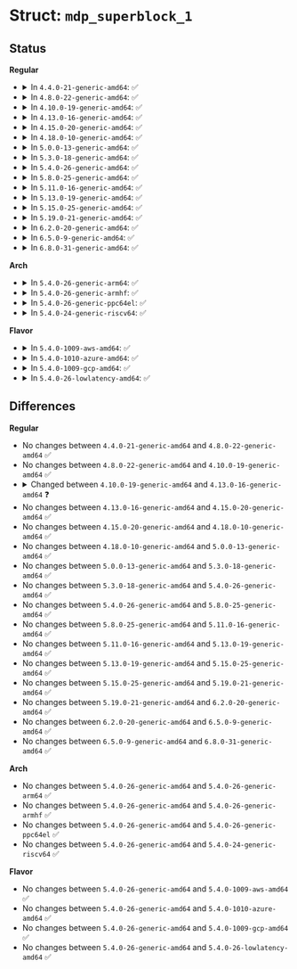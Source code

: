 # Struct: <code>mdp_superblock_1</code>

## Status
<b>Regular</b>
<ul>
<li>
<details>
<summary>In <code>4.4.0-21-generic-amd64</code>: ✅</summary>

```c
struct mdp_superblock_1 {
    __le32 magic;
    __le32 major_version;
    __le32 feature_map;
    __le32 pad0;
    __u8[16] set_uuid;
    char[32] set_name;
    __le64 ctime;
    __le32 level;
    __le32 layout;
    __le64 size;
    __le32 chunksize;
    __le32 raid_disks;
    __le32 bitmap_offset;
    __le32 new_level;
    __le64 reshape_position;
    __le32 delta_disks;
    __le32 new_layout;
    __le32 new_chunk;
    __le32 new_offset;
    __le64 data_offset;
    __le64 data_size;
    __le64 super_offset;
    __le64 recovery_offset;
    __le64 journal_tail;
    __le32 dev_number;
    __le32 cnt_corrected_read;
    __u8[16] device_uuid;
    __u8 devflags;
    __u8 bblog_shift;
    __le16 bblog_size;
    __le32 bblog_offset;
    __le64 utime;
    __le64 events;
    __le64 resync_offset;
    __le32 sb_csum;
    __le32 max_dev;
    __u8[32] pad3;
    __le16[0] dev_roles;
}
```
</details>
</li>
<li>
<details>
<summary>In <code>4.8.0-22-generic-amd64</code>: ✅</summary>

```c
struct mdp_superblock_1 {
    __le32 magic;
    __le32 major_version;
    __le32 feature_map;
    __le32 pad0;
    __u8[16] set_uuid;
    char[32] set_name;
    __le64 ctime;
    __le32 level;
    __le32 layout;
    __le64 size;
    __le32 chunksize;
    __le32 raid_disks;
    __le32 bitmap_offset;
    __le32 new_level;
    __le64 reshape_position;
    __le32 delta_disks;
    __le32 new_layout;
    __le32 new_chunk;
    __le32 new_offset;
    __le64 data_offset;
    __le64 data_size;
    __le64 super_offset;
    __le64 recovery_offset;
    __le64 journal_tail;
    __le32 dev_number;
    __le32 cnt_corrected_read;
    __u8[16] device_uuid;
    __u8 devflags;
    __u8 bblog_shift;
    __le16 bblog_size;
    __le32 bblog_offset;
    __le64 utime;
    __le64 events;
    __le64 resync_offset;
    __le32 sb_csum;
    __le32 max_dev;
    __u8[32] pad3;
    __le16[0] dev_roles;
}
```
</details>
</li>
<li>
<details>
<summary>In <code>4.10.0-19-generic-amd64</code>: ✅</summary>

```c
struct mdp_superblock_1 {
    __le32 magic;
    __le32 major_version;
    __le32 feature_map;
    __le32 pad0;
    __u8[16] set_uuid;
    char[32] set_name;
    __le64 ctime;
    __le32 level;
    __le32 layout;
    __le64 size;
    __le32 chunksize;
    __le32 raid_disks;
    __le32 bitmap_offset;
    __le32 new_level;
    __le64 reshape_position;
    __le32 delta_disks;
    __le32 new_layout;
    __le32 new_chunk;
    __le32 new_offset;
    __le64 data_offset;
    __le64 data_size;
    __le64 super_offset;
    __le64 recovery_offset;
    __le64 journal_tail;
    __le32 dev_number;
    __le32 cnt_corrected_read;
    __u8[16] device_uuid;
    __u8 devflags;
    __u8 bblog_shift;
    __le16 bblog_size;
    __le32 bblog_offset;
    __le64 utime;
    __le64 events;
    __le64 resync_offset;
    __le32 sb_csum;
    __le32 max_dev;
    __u8[32] pad3;
    __le16[0] dev_roles;
}
```
</details>
</li>
<li>
<details>
<summary>In <code>4.13.0-16-generic-amd64</code>: ✅</summary>

```c
struct mdp_superblock_1 {
    __le32 magic;
    __le32 major_version;
    __le32 feature_map;
    __le32 pad0;
    __u8[16] set_uuid;
    char[32] set_name;
    __le64 ctime;
    __le32 level;
    __le32 layout;
    __le64 size;
    __le32 chunksize;
    __le32 raid_disks;
    __le32 bitmap_offset;
    struct (anon) ppl;
    __le32 new_level;
    __le64 reshape_position;
    __le32 delta_disks;
    __le32 new_layout;
    __le32 new_chunk;
    __le32 new_offset;
    __le64 data_offset;
    __le64 data_size;
    __le64 super_offset;
    __le64 recovery_offset;
    __le64 journal_tail;
    __le32 dev_number;
    __le32 cnt_corrected_read;
    __u8[16] device_uuid;
    __u8 devflags;
    __u8 bblog_shift;
    __le16 bblog_size;
    __le32 bblog_offset;
    __le64 utime;
    __le64 events;
    __le64 resync_offset;
    __le32 sb_csum;
    __le32 max_dev;
    __u8[32] pad3;
    __le16[0] dev_roles;
}
```
</details>
</li>
<li>
<details>
<summary>In <code>4.15.0-20-generic-amd64</code>: ✅</summary>

```c
struct mdp_superblock_1 {
    __le32 magic;
    __le32 major_version;
    __le32 feature_map;
    __le32 pad0;
    __u8[16] set_uuid;
    char[32] set_name;
    __le64 ctime;
    __le32 level;
    __le32 layout;
    __le64 size;
    __le32 chunksize;
    __le32 raid_disks;
    __le32 bitmap_offset;
    struct (anon) ppl;
    __le32 new_level;
    __le64 reshape_position;
    __le32 delta_disks;
    __le32 new_layout;
    __le32 new_chunk;
    __le32 new_offset;
    __le64 data_offset;
    __le64 data_size;
    __le64 super_offset;
    __le64 recovery_offset;
    __le64 journal_tail;
    __le32 dev_number;
    __le32 cnt_corrected_read;
    __u8[16] device_uuid;
    __u8 devflags;
    __u8 bblog_shift;
    __le16 bblog_size;
    __le32 bblog_offset;
    __le64 utime;
    __le64 events;
    __le64 resync_offset;
    __le32 sb_csum;
    __le32 max_dev;
    __u8[32] pad3;
    __le16[0] dev_roles;
}
```
</details>
</li>
<li>
<details>
<summary>In <code>4.18.0-10-generic-amd64</code>: ✅</summary>

```c
struct mdp_superblock_1 {
    __le32 magic;
    __le32 major_version;
    __le32 feature_map;
    __le32 pad0;
    __u8[16] set_uuid;
    char[32] set_name;
    __le64 ctime;
    __le32 level;
    __le32 layout;
    __le64 size;
    __le32 chunksize;
    __le32 raid_disks;
    __le32 bitmap_offset;
    struct (anon) ppl;
    __le32 new_level;
    __le64 reshape_position;
    __le32 delta_disks;
    __le32 new_layout;
    __le32 new_chunk;
    __le32 new_offset;
    __le64 data_offset;
    __le64 data_size;
    __le64 super_offset;
    __le64 recovery_offset;
    __le64 journal_tail;
    __le32 dev_number;
    __le32 cnt_corrected_read;
    __u8[16] device_uuid;
    __u8 devflags;
    __u8 bblog_shift;
    __le16 bblog_size;
    __le32 bblog_offset;
    __le64 utime;
    __le64 events;
    __le64 resync_offset;
    __le32 sb_csum;
    __le32 max_dev;
    __u8[32] pad3;
    __le16[0] dev_roles;
}
```
</details>
</li>
<li>
<details>
<summary>In <code>5.0.0-13-generic-amd64</code>: ✅</summary>

```c
struct mdp_superblock_1 {
    __le32 magic;
    __le32 major_version;
    __le32 feature_map;
    __le32 pad0;
    __u8[16] set_uuid;
    char[32] set_name;
    __le64 ctime;
    __le32 level;
    __le32 layout;
    __le64 size;
    __le32 chunksize;
    __le32 raid_disks;
    __le32 bitmap_offset;
    struct (anon) ppl;
    __le32 new_level;
    __le64 reshape_position;
    __le32 delta_disks;
    __le32 new_layout;
    __le32 new_chunk;
    __le32 new_offset;
    __le64 data_offset;
    __le64 data_size;
    __le64 super_offset;
    __le64 recovery_offset;
    __le64 journal_tail;
    __le32 dev_number;
    __le32 cnt_corrected_read;
    __u8[16] device_uuid;
    __u8 devflags;
    __u8 bblog_shift;
    __le16 bblog_size;
    __le32 bblog_offset;
    __le64 utime;
    __le64 events;
    __le64 resync_offset;
    __le32 sb_csum;
    __le32 max_dev;
    __u8[32] pad3;
    __le16[0] dev_roles;
}
```
</details>
</li>
<li>
<details>
<summary>In <code>5.3.0-18-generic-amd64</code>: ✅</summary>

```c
struct mdp_superblock_1 {
    __le32 magic;
    __le32 major_version;
    __le32 feature_map;
    __le32 pad0;
    __u8[16] set_uuid;
    char[32] set_name;
    __le64 ctime;
    __le32 level;
    __le32 layout;
    __le64 size;
    __le32 chunksize;
    __le32 raid_disks;
    __le32 bitmap_offset;
    struct (anon) ppl;
    __le32 new_level;
    __le64 reshape_position;
    __le32 delta_disks;
    __le32 new_layout;
    __le32 new_chunk;
    __le32 new_offset;
    __le64 data_offset;
    __le64 data_size;
    __le64 super_offset;
    __le64 recovery_offset;
    __le64 journal_tail;
    __le32 dev_number;
    __le32 cnt_corrected_read;
    __u8[16] device_uuid;
    __u8 devflags;
    __u8 bblog_shift;
    __le16 bblog_size;
    __le32 bblog_offset;
    __le64 utime;
    __le64 events;
    __le64 resync_offset;
    __le32 sb_csum;
    __le32 max_dev;
    __u8[32] pad3;
    __le16[0] dev_roles;
}
```
</details>
</li>
<li>
<details>
<summary>In <code>5.4.0-26-generic-amd64</code>: ✅</summary>

```c
struct mdp_superblock_1 {
    __le32 magic;
    __le32 major_version;
    __le32 feature_map;
    __le32 pad0;
    __u8[16] set_uuid;
    char[32] set_name;
    __le64 ctime;
    __le32 level;
    __le32 layout;
    __le64 size;
    __le32 chunksize;
    __le32 raid_disks;
    __le32 bitmap_offset;
    struct (anon) ppl;
    __le32 new_level;
    __le64 reshape_position;
    __le32 delta_disks;
    __le32 new_layout;
    __le32 new_chunk;
    __le32 new_offset;
    __le64 data_offset;
    __le64 data_size;
    __le64 super_offset;
    __le64 recovery_offset;
    __le64 journal_tail;
    __le32 dev_number;
    __le32 cnt_corrected_read;
    __u8[16] device_uuid;
    __u8 devflags;
    __u8 bblog_shift;
    __le16 bblog_size;
    __le32 bblog_offset;
    __le64 utime;
    __le64 events;
    __le64 resync_offset;
    __le32 sb_csum;
    __le32 max_dev;
    __u8[32] pad3;
    __le16[0] dev_roles;
}
```
</details>
</li>
<li>
<details>
<summary>In <code>5.8.0-25-generic-amd64</code>: ✅</summary>

```c
struct mdp_superblock_1 {
    __le32 magic;
    __le32 major_version;
    __le32 feature_map;
    __le32 pad0;
    __u8[16] set_uuid;
    char[32] set_name;
    __le64 ctime;
    __le32 level;
    __le32 layout;
    __le64 size;
    __le32 chunksize;
    __le32 raid_disks;
    __le32 bitmap_offset;
    struct (anon) ppl;
    __le32 new_level;
    __le64 reshape_position;
    __le32 delta_disks;
    __le32 new_layout;
    __le32 new_chunk;
    __le32 new_offset;
    __le64 data_offset;
    __le64 data_size;
    __le64 super_offset;
    __le64 recovery_offset;
    __le64 journal_tail;
    __le32 dev_number;
    __le32 cnt_corrected_read;
    __u8[16] device_uuid;
    __u8 devflags;
    __u8 bblog_shift;
    __le16 bblog_size;
    __le32 bblog_offset;
    __le64 utime;
    __le64 events;
    __le64 resync_offset;
    __le32 sb_csum;
    __le32 max_dev;
    __u8[32] pad3;
    __le16[0] dev_roles;
}
```
</details>
</li>
<li>
<details>
<summary>In <code>5.11.0-16-generic-amd64</code>: ✅</summary>

```c
struct mdp_superblock_1 {
    __le32 magic;
    __le32 major_version;
    __le32 feature_map;
    __le32 pad0;
    __u8[16] set_uuid;
    char[32] set_name;
    __le64 ctime;
    __le32 level;
    __le32 layout;
    __le64 size;
    __le32 chunksize;
    __le32 raid_disks;
    __le32 bitmap_offset;
    struct (anon) ppl;
    __le32 new_level;
    __le64 reshape_position;
    __le32 delta_disks;
    __le32 new_layout;
    __le32 new_chunk;
    __le32 new_offset;
    __le64 data_offset;
    __le64 data_size;
    __le64 super_offset;
    __le64 recovery_offset;
    __le64 journal_tail;
    __le32 dev_number;
    __le32 cnt_corrected_read;
    __u8[16] device_uuid;
    __u8 devflags;
    __u8 bblog_shift;
    __le16 bblog_size;
    __le32 bblog_offset;
    __le64 utime;
    __le64 events;
    __le64 resync_offset;
    __le32 sb_csum;
    __le32 max_dev;
    __u8[32] pad3;
    __le16[0] dev_roles;
}
```
</details>
</li>
<li>
<details>
<summary>In <code>5.13.0-19-generic-amd64</code>: ✅</summary>

```c
struct mdp_superblock_1 {
    __le32 magic;
    __le32 major_version;
    __le32 feature_map;
    __le32 pad0;
    __u8[16] set_uuid;
    char[32] set_name;
    __le64 ctime;
    __le32 level;
    __le32 layout;
    __le64 size;
    __le32 chunksize;
    __le32 raid_disks;
    __le32 bitmap_offset;
    struct (anon) ppl;
    __le32 new_level;
    __le64 reshape_position;
    __le32 delta_disks;
    __le32 new_layout;
    __le32 new_chunk;
    __le32 new_offset;
    __le64 data_offset;
    __le64 data_size;
    __le64 super_offset;
    __le64 recovery_offset;
    __le64 journal_tail;
    __le32 dev_number;
    __le32 cnt_corrected_read;
    __u8[16] device_uuid;
    __u8 devflags;
    __u8 bblog_shift;
    __le16 bblog_size;
    __le32 bblog_offset;
    __le64 utime;
    __le64 events;
    __le64 resync_offset;
    __le32 sb_csum;
    __le32 max_dev;
    __u8[32] pad3;
    __le16[0] dev_roles;
}
```
</details>
</li>
<li>
<details>
<summary>In <code>5.15.0-25-generic-amd64</code>: ✅</summary>

```c
struct mdp_superblock_1 {
    __le32 magic;
    __le32 major_version;
    __le32 feature_map;
    __le32 pad0;
    __u8[16] set_uuid;
    char[32] set_name;
    __le64 ctime;
    __le32 level;
    __le32 layout;
    __le64 size;
    __le32 chunksize;
    __le32 raid_disks;
    __le32 bitmap_offset;
    struct (anon) ppl;
    __le32 new_level;
    __le64 reshape_position;
    __le32 delta_disks;
    __le32 new_layout;
    __le32 new_chunk;
    __le32 new_offset;
    __le64 data_offset;
    __le64 data_size;
    __le64 super_offset;
    __le64 recovery_offset;
    __le64 journal_tail;
    __le32 dev_number;
    __le32 cnt_corrected_read;
    __u8[16] device_uuid;
    __u8 devflags;
    __u8 bblog_shift;
    __le16 bblog_size;
    __le32 bblog_offset;
    __le64 utime;
    __le64 events;
    __le64 resync_offset;
    __le32 sb_csum;
    __le32 max_dev;
    __u8[32] pad3;
    __le16[0] dev_roles;
}
```
</details>
</li>
<li>
<details>
<summary>In <code>5.19.0-21-generic-amd64</code>: ✅</summary>

```c
struct mdp_superblock_1 {
    __le32 magic;
    __le32 major_version;
    __le32 feature_map;
    __le32 pad0;
    __u8[16] set_uuid;
    char[32] set_name;
    __le64 ctime;
    __le32 level;
    __le32 layout;
    __le64 size;
    __le32 chunksize;
    __le32 raid_disks;
    __le32 bitmap_offset;
    struct (anon) ppl;
    __le32 new_level;
    __le64 reshape_position;
    __le32 delta_disks;
    __le32 new_layout;
    __le32 new_chunk;
    __le32 new_offset;
    __le64 data_offset;
    __le64 data_size;
    __le64 super_offset;
    __le64 recovery_offset;
    __le64 journal_tail;
    __le32 dev_number;
    __le32 cnt_corrected_read;
    __u8[16] device_uuid;
    __u8 devflags;
    __u8 bblog_shift;
    __le16 bblog_size;
    __le32 bblog_offset;
    __le64 utime;
    __le64 events;
    __le64 resync_offset;
    __le32 sb_csum;
    __le32 max_dev;
    __u8[32] pad3;
    __le16[0] dev_roles;
}
```
</details>
</li>
<li>
<details>
<summary>In <code>6.2.0-20-generic-amd64</code>: ✅</summary>

```c
struct mdp_superblock_1 {
    __le32 magic;
    __le32 major_version;
    __le32 feature_map;
    __le32 pad0;
    __u8[16] set_uuid;
    char[32] set_name;
    __le64 ctime;
    __le32 level;
    __le32 layout;
    __le64 size;
    __le32 chunksize;
    __le32 raid_disks;
    __le32 bitmap_offset;
    struct (anon) ppl;
    __le32 new_level;
    __le64 reshape_position;
    __le32 delta_disks;
    __le32 new_layout;
    __le32 new_chunk;
    __le32 new_offset;
    __le64 data_offset;
    __le64 data_size;
    __le64 super_offset;
    __le64 recovery_offset;
    __le64 journal_tail;
    __le32 dev_number;
    __le32 cnt_corrected_read;
    __u8[16] device_uuid;
    __u8 devflags;
    __u8 bblog_shift;
    __le16 bblog_size;
    __le32 bblog_offset;
    __le64 utime;
    __le64 events;
    __le64 resync_offset;
    __le32 sb_csum;
    __le32 max_dev;
    __u8[32] pad3;
    __le16[0] dev_roles;
}
```
</details>
</li>
<li>
<details>
<summary>In <code>6.5.0-9-generic-amd64</code>: ✅</summary>

```c
struct mdp_superblock_1 {
    __le32 magic;
    __le32 major_version;
    __le32 feature_map;
    __le32 pad0;
    __u8[16] set_uuid;
    char[32] set_name;
    __le64 ctime;
    __le32 level;
    __le32 layout;
    __le64 size;
    __le32 chunksize;
    __le32 raid_disks;
    __le32 bitmap_offset;
    struct (anon) ppl;
    __le32 new_level;
    __le64 reshape_position;
    __le32 delta_disks;
    __le32 new_layout;
    __le32 new_chunk;
    __le32 new_offset;
    __le64 data_offset;
    __le64 data_size;
    __le64 super_offset;
    __le64 recovery_offset;
    __le64 journal_tail;
    __le32 dev_number;
    __le32 cnt_corrected_read;
    __u8[16] device_uuid;
    __u8 devflags;
    __u8 bblog_shift;
    __le16 bblog_size;
    __le32 bblog_offset;
    __le64 utime;
    __le64 events;
    __le64 resync_offset;
    __le32 sb_csum;
    __le32 max_dev;
    __u8[32] pad3;
    __le16[0] dev_roles;
}
```
</details>
</li>
<li>
<details>
<summary>In <code>6.8.0-31-generic-amd64</code>: ✅</summary>

```c
struct mdp_superblock_1 {
    __le32 magic;
    __le32 major_version;
    __le32 feature_map;
    __le32 pad0;
    __u8[16] set_uuid;
    char[32] set_name;
    __le64 ctime;
    __le32 level;
    __le32 layout;
    __le64 size;
    __le32 chunksize;
    __le32 raid_disks;
    __le32 bitmap_offset;
    struct (anon) ppl;
    __le32 new_level;
    __le64 reshape_position;
    __le32 delta_disks;
    __le32 new_layout;
    __le32 new_chunk;
    __le32 new_offset;
    __le64 data_offset;
    __le64 data_size;
    __le64 super_offset;
    __le64 recovery_offset;
    __le64 journal_tail;
    __le32 dev_number;
    __le32 cnt_corrected_read;
    __u8[16] device_uuid;
    __u8 devflags;
    __u8 bblog_shift;
    __le16 bblog_size;
    __le32 bblog_offset;
    __le64 utime;
    __le64 events;
    __le64 resync_offset;
    __le32 sb_csum;
    __le32 max_dev;
    __u8[32] pad3;
    __le16[0] dev_roles;
}
```
</details>
</li>
</ul>
<b>Arch</b>
<ul>
<li>
<details>
<summary>In <code>5.4.0-26-generic-arm64</code>: ✅</summary>

```c
struct mdp_superblock_1 {
    __le32 magic;
    __le32 major_version;
    __le32 feature_map;
    __le32 pad0;
    __u8[16] set_uuid;
    char[32] set_name;
    __le64 ctime;
    __le32 level;
    __le32 layout;
    __le64 size;
    __le32 chunksize;
    __le32 raid_disks;
    __le32 bitmap_offset;
    struct (anon) ppl;
    __le32 new_level;
    __le64 reshape_position;
    __le32 delta_disks;
    __le32 new_layout;
    __le32 new_chunk;
    __le32 new_offset;
    __le64 data_offset;
    __le64 data_size;
    __le64 super_offset;
    __le64 recovery_offset;
    __le64 journal_tail;
    __le32 dev_number;
    __le32 cnt_corrected_read;
    __u8[16] device_uuid;
    __u8 devflags;
    __u8 bblog_shift;
    __le16 bblog_size;
    __le32 bblog_offset;
    __le64 utime;
    __le64 events;
    __le64 resync_offset;
    __le32 sb_csum;
    __le32 max_dev;
    __u8[32] pad3;
    __le16[0] dev_roles;
}
```
</details>
</li>
<li>
<details>
<summary>In <code>5.4.0-26-generic-armhf</code>: ✅</summary>

```c
struct mdp_superblock_1 {
    __le32 magic;
    __le32 major_version;
    __le32 feature_map;
    __le32 pad0;
    __u8[16] set_uuid;
    char[32] set_name;
    __le64 ctime;
    __le32 level;
    __le32 layout;
    __le64 size;
    __le32 chunksize;
    __le32 raid_disks;
    __le32 bitmap_offset;
    struct (anon) ppl;
    __le32 new_level;
    __le64 reshape_position;
    __le32 delta_disks;
    __le32 new_layout;
    __le32 new_chunk;
    __le32 new_offset;
    __le64 data_offset;
    __le64 data_size;
    __le64 super_offset;
    __le64 recovery_offset;
    __le64 journal_tail;
    __le32 dev_number;
    __le32 cnt_corrected_read;
    __u8[16] device_uuid;
    __u8 devflags;
    __u8 bblog_shift;
    __le16 bblog_size;
    __le32 bblog_offset;
    __le64 utime;
    __le64 events;
    __le64 resync_offset;
    __le32 sb_csum;
    __le32 max_dev;
    __u8[32] pad3;
    __le16[0] dev_roles;
}
```
</details>
</li>
<li>
<details>
<summary>In <code>5.4.0-26-generic-ppc64el</code>: ✅</summary>

```c
struct mdp_superblock_1 {
    __le32 magic;
    __le32 major_version;
    __le32 feature_map;
    __le32 pad0;
    __u8[16] set_uuid;
    char[32] set_name;
    __le64 ctime;
    __le32 level;
    __le32 layout;
    __le64 size;
    __le32 chunksize;
    __le32 raid_disks;
    __le32 bitmap_offset;
    struct (anon) ppl;
    __le32 new_level;
    __le64 reshape_position;
    __le32 delta_disks;
    __le32 new_layout;
    __le32 new_chunk;
    __le32 new_offset;
    __le64 data_offset;
    __le64 data_size;
    __le64 super_offset;
    __le64 recovery_offset;
    __le64 journal_tail;
    __le32 dev_number;
    __le32 cnt_corrected_read;
    __u8[16] device_uuid;
    __u8 devflags;
    __u8 bblog_shift;
    __le16 bblog_size;
    __le32 bblog_offset;
    __le64 utime;
    __le64 events;
    __le64 resync_offset;
    __le32 sb_csum;
    __le32 max_dev;
    __u8[32] pad3;
    __le16[0] dev_roles;
}
```
</details>
</li>
<li>
<details>
<summary>In <code>5.4.0-24-generic-riscv64</code>: ✅</summary>

```c
struct mdp_superblock_1 {
    __le32 magic;
    __le32 major_version;
    __le32 feature_map;
    __le32 pad0;
    __u8[16] set_uuid;
    char[32] set_name;
    __le64 ctime;
    __le32 level;
    __le32 layout;
    __le64 size;
    __le32 chunksize;
    __le32 raid_disks;
    __le32 bitmap_offset;
    struct (anon) ppl;
    __le32 new_level;
    __le64 reshape_position;
    __le32 delta_disks;
    __le32 new_layout;
    __le32 new_chunk;
    __le32 new_offset;
    __le64 data_offset;
    __le64 data_size;
    __le64 super_offset;
    __le64 recovery_offset;
    __le64 journal_tail;
    __le32 dev_number;
    __le32 cnt_corrected_read;
    __u8[16] device_uuid;
    __u8 devflags;
    __u8 bblog_shift;
    __le16 bblog_size;
    __le32 bblog_offset;
    __le64 utime;
    __le64 events;
    __le64 resync_offset;
    __le32 sb_csum;
    __le32 max_dev;
    __u8[32] pad3;
    __le16[0] dev_roles;
}
```
</details>
</li>
</ul>
<b>Flavor</b>
<ul>
<li>
<details>
<summary>In <code>5.4.0-1009-aws-amd64</code>: ✅</summary>

```c
struct mdp_superblock_1 {
    __le32 magic;
    __le32 major_version;
    __le32 feature_map;
    __le32 pad0;
    __u8[16] set_uuid;
    char[32] set_name;
    __le64 ctime;
    __le32 level;
    __le32 layout;
    __le64 size;
    __le32 chunksize;
    __le32 raid_disks;
    __le32 bitmap_offset;
    struct (anon) ppl;
    __le32 new_level;
    __le64 reshape_position;
    __le32 delta_disks;
    __le32 new_layout;
    __le32 new_chunk;
    __le32 new_offset;
    __le64 data_offset;
    __le64 data_size;
    __le64 super_offset;
    __le64 recovery_offset;
    __le64 journal_tail;
    __le32 dev_number;
    __le32 cnt_corrected_read;
    __u8[16] device_uuid;
    __u8 devflags;
    __u8 bblog_shift;
    __le16 bblog_size;
    __le32 bblog_offset;
    __le64 utime;
    __le64 events;
    __le64 resync_offset;
    __le32 sb_csum;
    __le32 max_dev;
    __u8[32] pad3;
    __le16[0] dev_roles;
}
```
</details>
</li>
<li>
<details>
<summary>In <code>5.4.0-1010-azure-amd64</code>: ✅</summary>

```c
struct mdp_superblock_1 {
    __le32 magic;
    __le32 major_version;
    __le32 feature_map;
    __le32 pad0;
    __u8[16] set_uuid;
    char[32] set_name;
    __le64 ctime;
    __le32 level;
    __le32 layout;
    __le64 size;
    __le32 chunksize;
    __le32 raid_disks;
    __le32 bitmap_offset;
    struct (anon) ppl;
    __le32 new_level;
    __le64 reshape_position;
    __le32 delta_disks;
    __le32 new_layout;
    __le32 new_chunk;
    __le32 new_offset;
    __le64 data_offset;
    __le64 data_size;
    __le64 super_offset;
    __le64 recovery_offset;
    __le64 journal_tail;
    __le32 dev_number;
    __le32 cnt_corrected_read;
    __u8[16] device_uuid;
    __u8 devflags;
    __u8 bblog_shift;
    __le16 bblog_size;
    __le32 bblog_offset;
    __le64 utime;
    __le64 events;
    __le64 resync_offset;
    __le32 sb_csum;
    __le32 max_dev;
    __u8[32] pad3;
    __le16[0] dev_roles;
}
```
</details>
</li>
<li>
<details>
<summary>In <code>5.4.0-1009-gcp-amd64</code>: ✅</summary>

```c
struct mdp_superblock_1 {
    __le32 magic;
    __le32 major_version;
    __le32 feature_map;
    __le32 pad0;
    __u8[16] set_uuid;
    char[32] set_name;
    __le64 ctime;
    __le32 level;
    __le32 layout;
    __le64 size;
    __le32 chunksize;
    __le32 raid_disks;
    __le32 bitmap_offset;
    struct (anon) ppl;
    __le32 new_level;
    __le64 reshape_position;
    __le32 delta_disks;
    __le32 new_layout;
    __le32 new_chunk;
    __le32 new_offset;
    __le64 data_offset;
    __le64 data_size;
    __le64 super_offset;
    __le64 recovery_offset;
    __le64 journal_tail;
    __le32 dev_number;
    __le32 cnt_corrected_read;
    __u8[16] device_uuid;
    __u8 devflags;
    __u8 bblog_shift;
    __le16 bblog_size;
    __le32 bblog_offset;
    __le64 utime;
    __le64 events;
    __le64 resync_offset;
    __le32 sb_csum;
    __le32 max_dev;
    __u8[32] pad3;
    __le16[0] dev_roles;
}
```
</details>
</li>
<li>
<details>
<summary>In <code>5.4.0-26-lowlatency-amd64</code>: ✅</summary>

```c
struct mdp_superblock_1 {
    __le32 magic;
    __le32 major_version;
    __le32 feature_map;
    __le32 pad0;
    __u8[16] set_uuid;
    char[32] set_name;
    __le64 ctime;
    __le32 level;
    __le32 layout;
    __le64 size;
    __le32 chunksize;
    __le32 raid_disks;
    __le32 bitmap_offset;
    struct (anon) ppl;
    __le32 new_level;
    __le64 reshape_position;
    __le32 delta_disks;
    __le32 new_layout;
    __le32 new_chunk;
    __le32 new_offset;
    __le64 data_offset;
    __le64 data_size;
    __le64 super_offset;
    __le64 recovery_offset;
    __le64 journal_tail;
    __le32 dev_number;
    __le32 cnt_corrected_read;
    __u8[16] device_uuid;
    __u8 devflags;
    __u8 bblog_shift;
    __le16 bblog_size;
    __le32 bblog_offset;
    __le64 utime;
    __le64 events;
    __le64 resync_offset;
    __le32 sb_csum;
    __le32 max_dev;
    __u8[32] pad3;
    __le16[0] dev_roles;
}
```
</details>
</li>
</ul>

## Differences
<b>Regular</b>
<ul>
<li>
No changes between <code>4.4.0-21-generic-amd64</code> and <code>4.8.0-22-generic-amd64</code> ✅
</li>
<li>
No changes between <code>4.8.0-22-generic-amd64</code> and <code>4.10.0-19-generic-amd64</code> ✅
</li>
<li>
<details>
<summary>Changed between <code>4.10.0-19-generic-amd64</code> and <code>4.13.0-16-generic-amd64</code> ❓</summary>
<ul>
<li>
<b>Field added. </b>
<code>struct (anon) ppl</code>
</li>
</ul>
</details>
</li>
<li>
No changes between <code>4.13.0-16-generic-amd64</code> and <code>4.15.0-20-generic-amd64</code> ✅
</li>
<li>
No changes between <code>4.15.0-20-generic-amd64</code> and <code>4.18.0-10-generic-amd64</code> ✅
</li>
<li>
No changes between <code>4.18.0-10-generic-amd64</code> and <code>5.0.0-13-generic-amd64</code> ✅
</li>
<li>
No changes between <code>5.0.0-13-generic-amd64</code> and <code>5.3.0-18-generic-amd64</code> ✅
</li>
<li>
No changes between <code>5.3.0-18-generic-amd64</code> and <code>5.4.0-26-generic-amd64</code> ✅
</li>
<li>
No changes between <code>5.4.0-26-generic-amd64</code> and <code>5.8.0-25-generic-amd64</code> ✅
</li>
<li>
No changes between <code>5.8.0-25-generic-amd64</code> and <code>5.11.0-16-generic-amd64</code> ✅
</li>
<li>
No changes between <code>5.11.0-16-generic-amd64</code> and <code>5.13.0-19-generic-amd64</code> ✅
</li>
<li>
No changes between <code>5.13.0-19-generic-amd64</code> and <code>5.15.0-25-generic-amd64</code> ✅
</li>
<li>
No changes between <code>5.15.0-25-generic-amd64</code> and <code>5.19.0-21-generic-amd64</code> ✅
</li>
<li>
No changes between <code>5.19.0-21-generic-amd64</code> and <code>6.2.0-20-generic-amd64</code> ✅
</li>
<li>
No changes between <code>6.2.0-20-generic-amd64</code> and <code>6.5.0-9-generic-amd64</code> ✅
</li>
<li>
No changes between <code>6.5.0-9-generic-amd64</code> and <code>6.8.0-31-generic-amd64</code> ✅
</li>
</ul>
<b>Arch</b>
<ul>
<li>
No changes between <code>5.4.0-26-generic-amd64</code> and <code>5.4.0-26-generic-arm64</code> ✅
</li>
<li>
No changes between <code>5.4.0-26-generic-amd64</code> and <code>5.4.0-26-generic-armhf</code> ✅
</li>
<li>
No changes between <code>5.4.0-26-generic-amd64</code> and <code>5.4.0-26-generic-ppc64el</code> ✅
</li>
<li>
No changes between <code>5.4.0-26-generic-amd64</code> and <code>5.4.0-24-generic-riscv64</code> ✅
</li>
</ul>
<b>Flavor</b>
<ul>
<li>
No changes between <code>5.4.0-26-generic-amd64</code> and <code>5.4.0-1009-aws-amd64</code> ✅
</li>
<li>
No changes between <code>5.4.0-26-generic-amd64</code> and <code>5.4.0-1010-azure-amd64</code> ✅
</li>
<li>
No changes between <code>5.4.0-26-generic-amd64</code> and <code>5.4.0-1009-gcp-amd64</code> ✅
</li>
<li>
No changes between <code>5.4.0-26-generic-amd64</code> and <code>5.4.0-26-lowlatency-amd64</code> ✅
</li>
</ul>
